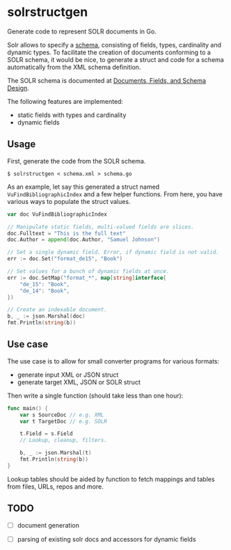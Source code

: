 # solrstructgen

Generate code to represent SOLR documents in Go.

Solr allows to specify a
[schema](https://lucene.apache.org/solr/guide/6_6/documents-fields-and-schema-design.html),
consisting of fields, types, cardinality and dynamic types. To facilitate the
creation of documents conforming to a SOLR schema, it would be nice, to
generate a struct and code for a schema automatically from the XML schema definition.

The SOLR schema is documented at [Documents, Fields, and Schema
Design](https://lucene.apache.org/solr/guide/6_6/documents-fields-and-schema-design.html).

The following features are implemented:

* static fields with types and cardinality
* dynamic fields

## Usage

First, generate the code from the SOLR schema.

```shell
$ solrstructgen < schema.xml > schema.go
```

As an example, let say this generated a struct named `VuFindBibliographicIndex`
and a few helper functions. From here, you have various ways to populate the
struct values.

```go
var doc VuFindBibliographicIndex

// Manipulate static fields, multi-valued fields are slices.
doc.Fulltext = "This is the full text"
doc.Author = append(doc.Author, "Samuel Johnson")

// Set a single dynamic field. Error, if dynamic field is not valid.
err := doc.Set("format_de15", "Book")

// Set values for a bunch of dynamic fields at once.
err := doc.SetMap("format_*", map[string]interface{
    "de_15": "Book",
    "de_14": "Book",
})

// Create an indexable document.
b, _ := json.Marshal(doc)
fmt.Println(string(b))
```

## Use case

The use case is to allow for small converter programs for various formats:

* generate input XML or JSON struct
* generate target XML, JSON or SOLR struct

Then write a single function (should take less than one hour):

```go
func main() {
    var s SourceDoc // e.g. XML
    var t TargetDoc // e.g. SOLR

    t.Field = s.Field
    // Lookup, cleanup, filters.

    b, _ := json.Marshal(t)
    fmt.Println(string(b))
}
```

Lookup tables should be aided by function to fetch mappings and tables from
files, URLs, repos and more.


## TODO

* [ ] document generation
* [ ] parsing of existing solr docs and accessors for dynamic fields

